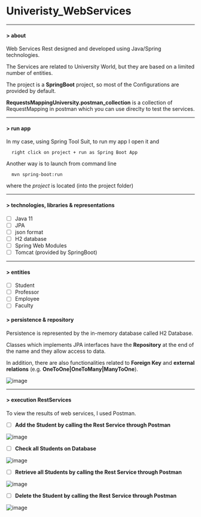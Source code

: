 # Univeristy_WebServices

---

#### > about

Web Services Rest designed and developed using Java/Spring technologies.

The Services are related to University World, but they are based on a limited number of entities. 

The project is a **SpringBoot** project, so most of the Configurations are provided by default.

**RequestsMappingUniversity.postman_collection** is a collection of RequestMapping in postman which you can use direclty to test the services.



---

#### > run app

In my case, using Spring Tool Suit, to run my app I open it and
```
  right click on project + run as Spring Boot App
```
Another way is to launch from command line
```
  mvn spring-boot:run
```
where the *project* is located (into the project folder)

---

#### > technologies, libraries & representations

- [ ] Java 11
- [ ] JPA
- [ ] json format
- [ ] H2 database
- [ ] Spring Web Modules
- [ ] Tomcat (provided by SpringBoot)

---
#### > entities 

- [ ] Student
- [ ] Professor
- [ ] Employee
- [ ] Faculty

#### > persistence & repository 

Persistence is represented by the in-memory database called H2 Database.

Classes which implements JPA interfaces have the **Repository** at the end of the name and they allow access to data.

In addition, there are also functionalities related to **Foreign Key** and **external relations** (e.g. **OneToOne|OneToMany|ManyToOne**).

![image](https://user-images.githubusercontent.com/45211249/124036097-c4677580-d9fd-11eb-9eba-11f1dc784bbd.png)


--- 

#### > execution RestServices 

To view the results of web services, I used Postman.

- [ ] **Add the Student by calling the Rest Service through Postman**

![image](https://user-images.githubusercontent.com/45211249/123134992-a0ca8b00-d451-11eb-9764-9554a6e40c01.png)

- [ ] **Check all Students on Database**

![image](https://user-images.githubusercontent.com/45211249/123134899-8ee8e800-d451-11eb-828f-4ce07321387a.png)

- [ ] **Retrieve all Students by calling the Rest Service through Postman**

![image](https://user-images.githubusercontent.com/45211249/123135042-ab852000-d451-11eb-8ed6-b46f94e2cba6.png)

- [ ] **Delete the Student by calling the Rest Service through Postman**

![image](https://user-images.githubusercontent.com/45211249/123135063-af18a700-d451-11eb-907a-fef54b80e97f.png)
